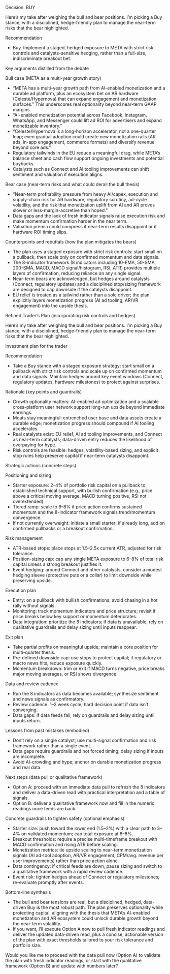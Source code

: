 Decision: BUY

Here’s my take after weighing the bull and bear positions. I’m picking a Buy stance, with a disciplined, hedge-friendly plan to manage the near-term risks that the bear highlighted.

Recommendation
- Buy. Implement a staged, hedged exposure to META with strict risk controls and catalysts-sensitive hedging, rather than a full-size, indiscriminate breakout bet.

Key arguments distilled from the debate

Bull case (META as a multi-year growth story)
- “META has a multi-year growth path from AI-enabled monetization and a durable ad platform, plus an ecosystem bet on AR hardware (Celeste/Hypernova) that can expand engagement and monetization surfaces.” This underscores real optionality beyond near-term GAAP margins.
- “AI-enabled monetization potential across Facebook, Instagram, WhatsApp, and Messenger could lift ad ROI for advertisers and expand monetizable inventory.”
- “Celeste/Hypernova is a long-horizon accelerator, not a one-quarter leap; even gradual adoption could create new monetization rails (AR ads, in-app engagement, commerce formats) and diversify revenue beyond core ads.”
- Regulatory tailwinds in the EU reduce a meaningful drag, while META’s balance sheet and cash flow support ongoing investments and potential buybacks.
- Catalysts such as Connect and AI tooling improvements can shift sentiment and valuation if execution aligns.

Bear case (near-term risks and what could derail the bull thesis)
- “Near-term profitability pressure from heavy AI/capex, execution and supply-chain risk for AR hardware, regulatory scrutiny, ad-cycle volatility, and the risk that monetization uplift from AI and AR proves slower or less-margin-accretive than hoped.”
- Data gaps and the lack of fresh indicator signals raise execution risk and make momentum confirmation harder in the near term.
- Valuation premia could compress if near-term results disappoint or if hardware ROI timing slips.

Counterpoints and rebuttals (how the plan mitigates the bears)
- The plan uses a staged exposure with strict risk controls: start small on a pullback, then scale only on confirmed momentum and data signals.
- The 8-indicator framework (8 indicators including 10-EMA, 50-SMA, 200-SMA, MACD, MACD signal/histogram, RSI, ATR) provides multiple layers of confirmation, reducing reliance on any single signal.
- Near-term bears are acknowledged, but hedges around catalysts (Connect, regulatory updates) and a disciplined stop/sizing framework are designed to cap downside if the catalysts disappoint.
- EU relief is treated as a tailwind rather than a sole driver; the plan explicitly layers monetization progress (AI ad tooling, AR/VR engagement) into the upside thesis.

Refined Trader’s Plan (incorporating risk controls and hedges)

Here’s my take after weighing the bull and bear positions. I’m picking a Buy stance, with a disciplined, hedge-friendly plan to manage the near-term risks that the bear highlighted.

Investment plan for the trader

Recommendation
- Take a Buy stance with a staged exposure strategy: start small on a pullback with strict risk controls and scale up on confirmed momentum and data signals. Maintain hedges around key event windows (Connect, regulatory updates, hardware milestones) to protect against surprises.

Rationale (key points and guardrails)
- Growth optionality matters: AI-enabled ad optimization and a scalable cross-platform user network support long-run upside beyond immediate earnings.
- Moats stay meaningful: entrenched user base and data assets create a durable edge; monetization progress should compound if AI tooling accelerates.
- Real catalysts exist: EU relief, AI ad tooling improvements, and Connect as near-term catalysts; data-driven entry reduces the likelihood of overpaying for hype.
- Risk controls are feasible: hedges, volatility-based sizing, and explicit stop rules help preserve capital if near-term catalysts disappoint.

Strategic actions (concrete steps)

Positioning and sizing
- Starter exposure: 2–4% of portfolio risk capital on a pullback to established technical support, with bullish confirmation (e.g., price above a critical moving average, MACD turning positive, RSI not overextended).
- Tiered ramp: scale to 6–8% if price action confirms sustained momentum and the 8-indicator framework signals trend/momentum convergence.
- If not currently overweight: initiate a small starter; if already long, add on confirmed pullbacks or a breakout confirmation.

Risk management
- ATR-based stops: place stops at 1.5–2.5x current ATR, adjusted for risk tolerance.
- Position-sizing cap: cap any single META exposure to 6–8% of total risk capital unless a strong breakout justifies it.
- Event hedging: around Connect and other catalysts, consider a modest hedging sleeve (protective puts or a collar) to limit downside while preserving upside.

Execution plan
- Entry: on a pullback with bullish confirmations; avoid chasing in a hot rally without signals.
- Monitoring: track momentum indicators and price structure; revisit if price breaks below key support or momentum deteriorates.
- Data integration: prioritize the 8 indicators; if data is unavailable, rely on qualitative guardrails and delay sizing until inputs reappear.

Exit plan
- Take partial profits on meaningful upside; maintain a core position for multi-quarter thesis.
- Pre-defined downside cap: use stops to protect capital; if regulatory or macro news hits, reduce exposure quickly.
- Momentum breakdown: trim or exit if MACD turns negative, price breaks major moving averages, or RSI shows divergence.

Data and review cadence
- Run the 8 indicators as data becomes available; synthesize sentiment and news signals as confirmatory.
- Review cadence: 1–2 week cycle; hard decision point if data isn’t converging.
- Data gaps: if data feeds fail, rely on guardrails and delay sizing until inputs return.

Lessons from past mistakes (embodied)
- Don’t rely on a single catalyst; use multi-signal confirmation and risk framework rather than a single event.
- Data gaps require guardrails and not forced timing; delay sizing if inputs are incomplete.
- Avoid AI-crowding and hype; anchor on durable monetization progress and real data.

Next steps (data pull or qualitative framework)
- Option A: proceed with an immediate data pull to refresh the 8 indicators and deliver a data-driven read with practical interpretation and a table of signals.
- Option B: deliver a qualitative framework now and fill in the numeric readings once feeds are back.

Concrete guardrails to tighten safety (optional emphasis)
- Starter size: push toward the lower end (1.5–2%) with a clear path to 3–4% on validated momentum; cap total exposure at 6–8%.
- Breakout thresholds: require a precise multi-timeframe breakout with MACD confirmation and rising ATR before scaling.
- Monetization metrics: tie upside scaling to near-term monetization signals (AI ad-tool adoption, AR/VR engagement, CPM/avg. revenue per user improvements) rather than price action alone.
- Data contingency: if critical feeds are down, pause sizing and switch to a qualitative framework with a rapid review cadence.
- Event risk: tighten hedges ahead of Connect or regulatory milestones; re-evaluate promptly after events.

Bottom-line synthesis

- The bull and bear tensions are real, but a disciplined, hedged, data-driven Buy is the most robust path. The plan preserves optionality while protecting capital, aligning with the thesis that META’s AI-enabled monetization and AR ecosystem could unlock durable growth beyond the near-term volatility.
- If you want, I’ll execute Option A now to pull fresh indicator readings and deliver the updated data-driven read, plus a concise, actionable version of the plan with exact thresholds tailored to your risk tolerance and portfolio size.

Would you like me to proceed with the data pull now (Option A) to validate the plan with fresh indicator readings, or start with the qualitative framework (Option B) and update with numbers later?